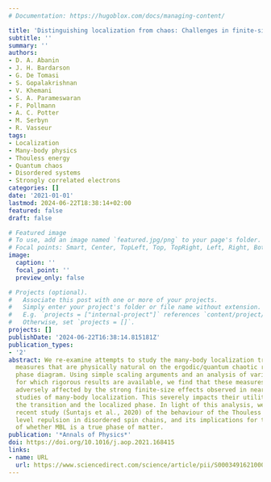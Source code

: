 ```yaml
---
# Documentation: https://hugoblox.com/docs/managing-content/

title: 'Distinguishing localization from chaos: Challenges in finite-size systems'
subtitle: ''
summary: ''
authors:
- D. A. Abanin
- J. H. Bardarson
- G. De Tomasi
- S. Gopalakrishnan
- V. Khemani
- S. A. Parameswaran
- F. Pollmann
- A. C. Potter
- M. Serbyn
- R. Vasseur
tags:
- Localization
- Many-body physics
- Thouless energy
- Quantum chaos
- Disordered systems
- Strongly correlated electrons
categories: []
date: '2021-01-01'
lastmod: 2024-06-22T18:38:14+02:00
featured: false
draft: false

# Featured image
# To use, add an image named `featured.jpg/png` to your page's folder.
# Focal points: Smart, Center, TopLeft, Top, TopRight, Left, Right, BottomLeft, Bottom, BottomRight.
image:
  caption: ''
  focal_point: ''
  preview_only: false

# Projects (optional).
#   Associate this post with one or more of your projects.
#   Simply enter your project's folder or file name without extension.
#   E.g. `projects = ["internal-project"]` references `content/project/deep-learning/index.md`.
#   Otherwise, set `projects = []`.
projects: []
publishDate: '2024-06-22T16:38:14.815181Z'
publication_types:
- '2'
abstract: We re-examine attempts to study the many-body localization transition using
  measures that are physically natural on the ergodic/quantum chaotic regime of the
  phase diagram. Using simple scaling arguments and an analysis of various models
  for which rigorous results are available, we find that these measures can be particularly
  adversely affected by the strong finite-size effects observed in nearly all numerical
  studies of many-body localization. This severely impacts their utility in probing
  the transition and the localized phase. In light of this analysis, we discuss a
  recent study (Šuntajs et al., 2020) of the behaviour of the Thouless energy and
  level repulsion in disordered spin chains, and its implications for the question
  of whether MBL is a true phase of matter.
publication: '*Annals of Physics*'
doi: https://doi.org/10.1016/j.aop.2021.168415
links:
- name: URL
  url: https://www.sciencedirect.com/science/article/pii/S000349162100021X
---
```

